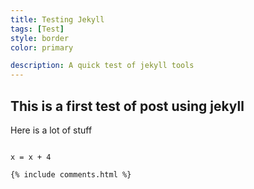```yaml
---
title: Testing Jekyll
tags: [Test]
style: border
color: primary

description: A quick test of jekyll tools
---
```


## This is a first test of post using jekyll

Here is a lot of stuff

```python3

x = x + 4

```
    {% include comments.html %}

